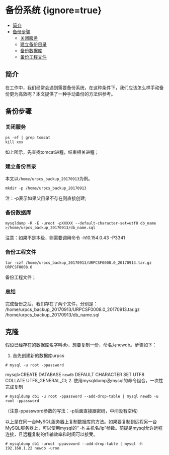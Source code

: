 # 备份系统 {ignore=true}


<!-- @import "[TOC]" {cmd="toc" depthFrom=1 depthTo=6 orderedList=false} -->
<!-- code_chunk_output -->

* [简介](#简介)
* [备份步骤](#备份步骤)
	* [关闭服务](#关闭服务)
	* [建立备份目录](#建立备份目录)
	* [备份数据库](#备份数据库)
	* [备份工程文件](#备份工程文件)

<!-- /code_chunk_output -->

## 简介

在工作中，我们经常会遇到需要备份系统，在这种条件下，我们应该怎么样手动备份更为高效呢？本文提供了一种手动备份的方法供参考。

## 备份步骤

### 关闭服务

```
ps -ef | grep tomcat 
kill xxx 
```
如上所示，先查找tomcat进程，结束相关进程；


### 建立备份目录

本文以``/home/urpcs_backup_20170913``为例。

```
mkdir -p /home/urpcs_backup_20170913
```

注：-p表示如果父目录不存在则直接创建;

### 备份数据库 

```
mysqldump -R -E -uroot -pXXXXX --default-character-set=utf8 db_name >/home/urpcs_backup_20170913/db_name.sql
```
注意：如果不是本级，则需要调用命令 -h10.154.0.43 -P3341 

### 备份工程文件

```
tar -czf /home/urpcs_backup_20170913/URPCSF0008.0_20170913.tar.gz  URPCSF0008.0
```

备份工程文件；


### 总结

完成备份之后，我们存在了两个文件，分别是：   
/home/urpcs_backup_20170913/URPCSF0008.0_20170913.tar.gz  
/home/urpcs_backup_20170913/db_name.sql

## 克隆

假设已经存在的数据库名字叫db，想要复制一份，命名为newdb。步骤如下：

1. 首先创建新的数据库urpcs

```
# mysql -u root -ppassword
```

mysql>CREATE DATABASE `newdb` DEFAULT CHARACTER SET UTF8 COLLATE UTF8_GENERAL_CI;
2. 使用mysqldump及mysql的命令组合，一次性完成复制

```
# mysqldump db1 -u root -ppassword --add-drop-table | mysql newdb -u root -ppassword
```
（注意-ppassword参数的写法：-p后面直接跟密码，中间没有空格)

以上是在同一台MySQL服务器上复制数据库的方法。如果要复制到远程另一台MySQL服务器上，可以使用mysql的“ -h 主机名/ip”参数。前提是mysql允许远程连接，且远程复制的传输效率和时间可以接受。

```
# mysqldump db1 -uroot -ppassword --add-drop-table | mysql -h 192.168.1.22 newdb -uroo
```


